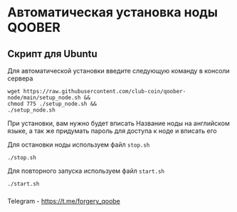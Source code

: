 # Автоматическая установка ноды QOOBER 
 
## Скрипт для Ubuntu

Для автоматической установки введите следующую команду в консоли сервера

```shell
wget https://raw.githubusercontent.com/club-coin/qoober-node/main/setup_node.sh && 
chmod 775 ./setup_node.sh &&
./setup_node.sh
```
При установки, вам нужно будет вписать Название ноды на английском языке, а так же придумать пароль для доступа к ноде и вписать его

Для остановки ноды используем файл `stop.sh`

```shell
./stop.sh
```

Для повторного запуска используем файл `start.sh`
```shell
./start.sh
```



###
Telegram - https://t.me/forgery_qoobe
